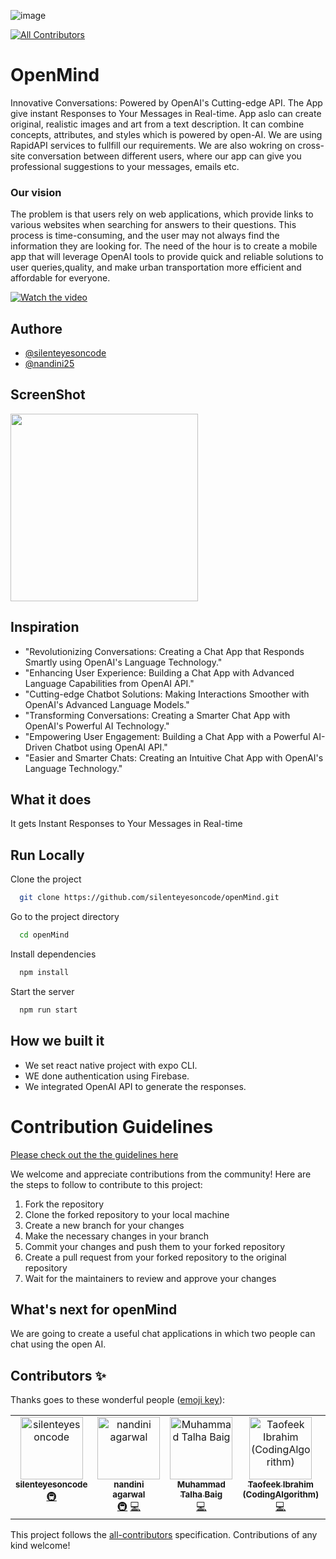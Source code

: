 ![image](https://user-images.githubusercontent.com/46851135/236486477-fd94faaf-6efb-4559-8bb7-4d72adba25a7.svg)
<!-- ALL-CONTRIBUTORS-BADGE:START - Do not remove or modify this section -->
[![All Contributors](https://img.shields.io/badge/all_contributors-5-orange.svg?style=flat-square)](#contributors-)
<!-- ALL-CONTRIBUTORS-BADGE:END -->

# OpenMind

Innovative Conversations: Powered by OpenAI's Cutting-edge API.
The App give instant Responses to Your Messages in Real-time. App aslo can create original, realistic images and art from a text description. It can combine concepts, attributes, and styles which is powered by open-AI. We are using RapidAPI services to fullfill our requirements. We are also wokring on cross-site conversation between different users, where our app can give you professional suggestions to your messages, emails etc.  


### Our vision

The problem is that users rely on web applications, which provide links to various websites when searching for answers to their questions. This process is time-consuming, and the user may not always find the information they are looking for. The need of the hour is to create a mobile app that will leverage OpenAI tools to provide quick and reliable solutions to user queries,quality, and make urban transportation more efficient and affordable for everyone.

[![Watch the video](http://i3.ytimg.com/vi/_1YkhggKChk/hqdefault.jpg)](https://youtu.be/_1YkhggKChk)


## Authore

- [@silenteyesoncode](https://github.com/silenteyesoncode)
- [@nandini25](https://github.com/nandini25-ag)


## ScreenShot
<img src="https://user-images.githubusercontent.com/46851135/232449785-1c9789b2-f99e-4c3f-86e2-f53697bc8b28.jpg"  width="300" >


 ## Inspiration
- "Revolutionizing Conversations: Creating a Chat App that Responds Smartly using OpenAI's Language Technology."
- "Enhancing User Experience: Building a Chat App with Advanced Language Capabilities from OpenAI API."
- "Cutting-edge Chatbot Solutions: Making Interactions Smoother with OpenAI's Advanced Language Models."
- "Transforming Conversations: Creating a Smarter Chat App with OpenAI's Powerful AI Technology."
- "Empowering User Engagement: Building a Chat App with a Powerful AI-Driven Chatbot using OpenAI API."
-  "Easier and Smarter Chats: Creating an Intuitive Chat App with OpenAI's Language Technology."

## What it does
 It gets Instant Responses to Your Messages in Real-time
 
 ## Run Locally

Clone the project

```bash
  git clone https://github.com/silenteyesoncode/openMind.git
```

Go to the project directory

```bash
  cd openMind
```

Install dependencies

```bash
  npm install
```

Start the server

```bash
  npm run start
```

 
## How we built it
- We set react native project with expo CLI.
- WE done authentication using Firebase.
- We integrated OpenAI API to generate the responses.

# Contribution Guidelines

[Please check out the the guidelines here](Contributing.md)

We welcome and appreciate contributions from the community! Here are the steps to follow to contribute to this project:

1. Fork the repository
2. Clone the forked repository to your local machine
3. Create a new branch for your changes
4. Make the necessary changes in your branch
5. Commit your changes and push them to your forked repository
6. Create a pull request from your forked repository to the original repository
7. Wait for the maintainers to review and approve your changes


## What's next for openMind
We are going to create a useful chat applications in which two people can chat using the open AI.

## Contributors ✨

Thanks goes to these wonderful people ([emoji key](https://allcontributors.org/docs/en/emoji-key)):

<!-- ALL-CONTRIBUTORS-LIST:START - Do not remove or modify this section -->
<!-- prettier-ignore-start -->
<!-- markdownlint-disable -->
<table>
  <tbody>
    <tr>
      <td align="center" valign="top" width="14.28%"><a href="https://github.com/silenteyesoncode"><img src="https://avatars.githubusercontent.com/u/46851135?v=4?s=100" width="100px;" alt="silenteyesoncode"/><br /><sub><b>silenteyesoncode</b></sub></a><br /><a href="#infra-silenteyesoncode" title="Infrastructure (Hosting, Build-Tools, etc)">🚇</a></td>
      <td align="center" valign="top" width="14.28%"><a href="https://github.com/nandini25-ag"><img src="https://avatars.githubusercontent.com/u/64517220?v=4?s=100" width="100px;" alt="nandini agarwal"/><br /><sub><b>nandini agarwal</b></sub></a><br /><a href="#infra-nandini25-ag" title="Infrastructure (Hosting, Build-Tools, etc)">🚇</a> <a href="https://github.com/The-Unleashed-Club/openMind/commits?author=nandini25-ag" title="Code">💻</a></td>
      <td align="center" valign="top" width="14.28%"><a href="https://github.com/mtalhabaig3"><img src="https://avatars.githubusercontent.com/u/57634631?v=4?s=100" width="100px;" alt="Muhammad Talha Baig"/><br /><sub><b>Muhammad Talha Baig</b></sub></a><br /><a href="https://github.com/The-Unleashed-Club/openMind/commits?author=mtalhabaig3" title="Code">💻</a></td>
      <td align="center" valign="top" width="14.28%"><a href="https://github.com/Coding-Algorithm"><img src="https://avatars.githubusercontent.com/u/43940646?v=4?s=100" width="100px;" alt="Taofeek Ibrahim (CodingAlgorithm)"/><br /><sub><b>Taofeek Ibrahim (CodingAlgorithm)</b></sub></a><br /><a href="https://github.com/The-Unleashed-Club/openMind/commits?author=Coding-Algorithm" title="Code">💻</a></td>
      <td align="center" valign="top" width="14.28%"><a href="https://github.com/yogeshwar-chaudhari-20"><img src="https://avatars.githubusercontent.com/u/30533337?v=4?s=100" width="100px;" alt="Yogeshwar Chaudhari"/><br /><sub><b>Yogeshwar Chaudhari</b></sub></a><br /><a href="https://github.com/The-Unleashed-Club/openMind/commits?author=yogeshwar-chaudhari-20" title="Code">💻</a></td>
    </tr>
  </tbody>
</table>

<!-- markdownlint-restore -->
<!-- prettier-ignore-end -->

<!-- ALL-CONTRIBUTORS-LIST:END -->

This project follows the [all-contributors](https://github.com/all-contributors/all-contributors) specification. Contributions of any kind welcome!
